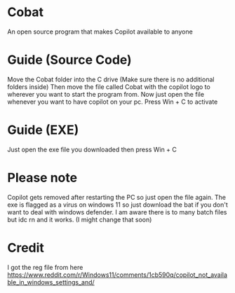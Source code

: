 # Cobat
An open source program that makes Copilot available to anyone



# Guide (Source Code)
Move the Cobat folder into the C drive (Make sure there is no additional folders inside)
Then move the file called Cobat with the copilot logo to wherever you want to start the program from. 
Now just open the file whenever you want to have copilot on your pc. 
Press Win + C to activate



# Guide (EXE)
Just open the exe file you downloaded then press Win + C


# Please note 
Copilot gets removed after restarting the PC so just open the file again. 
The exe is flagged as a virus on windows 11 so just download the bat if you don't want to deal with windows defender. 
I am aware there is to many batch files but idc rn and it works. 
(I might change that soon)



# Credit
I got the reg file from here https://www.reddit.com/r/Windows11/comments/1cb590q/copilot_not_available_in_windows_settings_and/
